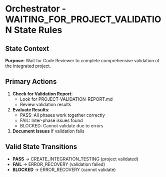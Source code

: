 # Orchestrator - WAITING_FOR_PROJECT_VALIDATION State Rules

## State Context

**Purpose:**
Wait for Code Reviewer to complete comprehensive validation of the integrated project.

## Primary Actions

1. **Check for Validation Report**:
   - Look for PROJECT-VALIDATION-REPORT.md
   - Review validation results
2. **Evaluate Results**:
   - PASS: All phases work together correctly
   - FAIL: Inter-phase issues found
   - BLOCKED: Cannot validate due to errors
3. **Document Issues** if validation fails

## Valid State Transitions

- **PASS** → CREATE_INTEGRATION_TESTING (project validated)
- **FAIL** → ERROR_RECOVERY (validation failed)
- **BLOCKED** → ERROR_RECOVERY (cannot validate)